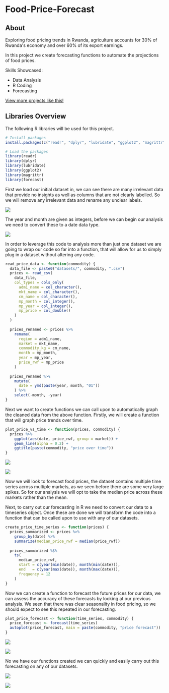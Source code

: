 # Food-Price-Forecast

## About

Exploring food pricing trends in Rwanda, agriculture accounts for 30% of Rwanda's economy and over 60% of its export earnings.

In this project we create forecasting functions to automate the projections of food prices.

Skills Showcased:

-   Data Analysis
-   R Coding
-   Forecasting

[View more projects like this!](https://cian-murray-doyle.github.io/)

## Libraries Overview

The following R libraries will be used for this project.

``` r
# Install packages
install.packages(c("readr", "dplyr", "lubridate", "ggplot2", "magrittr", "forecast"))

# Load the packages
library(readr)
library(dplyr)
library(lubridate)
library(ggplot2)
library(magrittr)
library(forecast)
```

First we load our initial dataset in, we can see there are many irrelevant data that provide no insights as well as columns that are not clearly labelled. So we will remove any irrelevant data and rename any unclear labels.

![](images/updated_table.PNG)

The year and month are given as integers, before we can begin our analysis we need to convert these to a date data type.

![](images/cleaned_table.PNG)

In order to leverage this code to analysis more than just one dataset we are going to wrap our code so far into a function, that will allow for us to simply plug in a dataset without altering any code.

``` r
read_price_data <- function(commodity) {
  data_file <- paste0("datasets/", commodity, ".csv")
  prices <- read_csv(
    data_file,
    col_types = cols_only(
      adm1_name = col_character(),
      mkt_name = col_character(),
      cm_name = col_character(),
      mp_month = col_integer(),
      mp_year = col_integer(),
      mp_price = col_double()
    )
  )
  
  prices_renamed <- prices %>% 
    rename(
      region = adm1_name, 
      market = mkt_name,
      commodity_kg = cm_name,
      month = mp_month,
      year = mp_year,
      price_rwf = mp_price
    )
    
  prices_renamed %>% 
    mutate(
      date = ymd(paste(year, month, "01"))
    ) %>% 
    select(-month, -year)
}
```

Next we want to create functions we can call upon to automatically graph the cleaned data from the above function. Firstly, we will create a function that will graph price trends over time.

``` r
plot_price_vs_time <- function(prices, commodity) {
  prices %>% 
    ggplot(aes(date, price_rwf, group = market)) +
    geom_line(alpha = 0.2) +
    ggtitle(paste(commodity, "price over time"))
}
```

![](images/potato_over_time.png)

![](images/pea_over_time.png)

Now we will look to forecast food prices, the dataset contains multiple time series across multiple markets, as we seen before there are some very large spikes. So for our analysis we will opt to take the median price across these markets rather than the mean.

Next, to carry out our forecasting in R we need to convert our data to a timeseries object. Once these are done we will transform the code into a function that can be called upon to use with any of our datasets.

``` r
create_price_time_series <- function(prices) {
  prices_summarized <- prices %>%
    group_by(date) %>% 
    summarize(median_price_rwf = median(price_rwf))
  
  prices_summarized %$% 
    ts(
      median_price_rwf, 
      start = c(year(min(date)), month(min(date))), 
      end   = c(year(max(date)), month(max(date))), 
      frequency = 12
    )
}
```

Now we can create a function to forecast the future prices for our data, we can assess the accuracy of these forecasts by looking at our previous analysis. We seen that there was clear seasonality in food pricing, so we should expect to see this repeated in our forecasting.

``` r
plot_price_forecast <- function(time_series, commodity) {
  price_forecast <- forecast(time_series)
  autoplot(price_forecast, main = paste(commodity, "price forecast")) 
}
```

![](images/potato_price.png)

![](images/pea_price.png)

No we have our functions created we can quickly and easily carry out this forecasting on any of our datasets.

![](images/beans_over_time.png)

![](images/beans_price.png)
